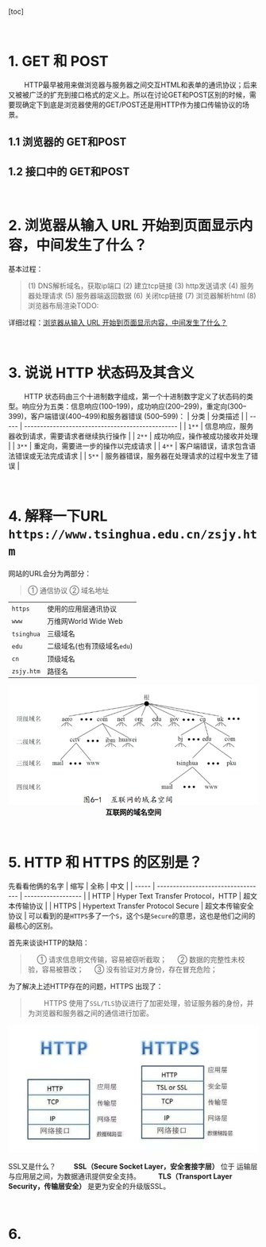 [toc]





&emsp;
&emsp;
# 1. GET 和 POST
&emsp;&emsp; HTTP最早被用来做浏览器与服务器之间交互HTML和表单的通讯协议；后来又被被广泛的扩充到接口格式的定义上。所以在讨论GET和POST区别的时候，需要现确定下到底是浏览器使用的GET/POST还是用HTTP作为接口传输协议的场景。
## 1.1 浏览器的 GET和POST


## 1.2 接口中的 GET和POST





&emsp;
&emsp;
# 2. 浏览器从输入 URL 开始到页面显示内容，中间发生了什么？
基本过程：
> (1) DNS解析域名，获取ip端口 
> (2) 建立tcp链接 
> (3) http发送请求 
> (4) 服务器处理请求 
> (5) 服务器端返回数据 
> (6) 关闭tcp链接 
> (7) 浏览器解析html 
> (8) 浏览器布局渲染TODO:
> 
详细过程：[浏览器从输入 URL 开始到页面显示内容，中间发生了什么？](https://www.nowcoder.com/exam/interview/detail?questionClassifyId=0&questionId=2412585&questionJobId=161&type=1)




&emsp;
&emsp;
# 3. 说说 HTTP 状态码及其含义
&emsp;&emsp; HTTP 状态码由三个十进制数字组成，第一个十进制数字定义了状态码的类型。响应分为五类：信息响应(100–199)，成功响应(200–299)，重定向(300–399)，客户端错误(400–499)和服务器错误 (500–599)：
| 分类  | 分类描述                                         |
| ----- | ------------------------------------------------ |
| `1**` | 信息响应，服务器收到请求，需要请求者继续执行操作 |
| `2**` | 成功响应，操作被成功接收并处理                   |
| `3**` | 重定向，需要进一步的操作以完成请求               |
| `4**` | 客户端错误，请求包含语法错误或无法完成请求       |
| `5**` | 服务器错误，服务器在处理请求的过程中发生了错误   |




&emsp;
&emsp;
# 4. 解释一下URL `https://www.tsinghua.edu.cn/zsjy.htm` 
网站的URL会分为两部分：
> ① 通信协议
> ② 域名地址
> 
|            |                             |
| ---------- | --------------------------- |
| `https`    | 使用的应用层通讯协议        |
| `www`      | 万维网World Wide Web        |
| `tsinghua` | 三级域名                    |
| `edu`      | 二级域名(也有顶级域名`edu`) |
| `cn`       | 顶级域名                    |
| `zsjy.htm` | 路径名                      |

<div align="center"> <img src="./pic/web/互联网的域名空间.png"> </div>
<center> <font color=black> <b> 互联网的域名空间 </b> </font> </center>



&emsp;
&emsp;
# 5. HTTP 和 HTTPS 的区别是？
先看看他俩的名字
| 缩写  | 全称                               | 中文               |
| ----- | ---------------------------------- | ------------------ |
| HTTP  | Hyper Text Transfer Protocol，HTTP | 超文本传输协议     |
| HTTPS | Hypertext Transfer Protocol Secure | 超文本传输安全协议 |
可以看到的是`HTTPS`多了一个`S`，这个`S`是`Secure`的意思，这也是他们之间的最核心的区别。

首先来谈谈HTTP的缺陷：
> &emsp; ① 请求信息明文传输，容易被窃听截取；
> &emsp; ② 数据的完整性未校验，容易被篡改；
> &emsp; ③ 没有验证对方身份，存在冒充危险；
> 
为了解决上述HTTP存在的问题，HTTPS 出现了：
> &emsp;&emsp; HTTPS 使用了`SSL/TLS`协议进行了加密处理，验证服务器的身份，并为浏览器和服务器之间的通信进行加密。
> 
<div align="center"> <img src="./pic/web/HTTP_HTTPS.jpg"> </div>

SSL又是什么？
&emsp;&emsp; **SSL（Secure Socket Layer，安全套接字层）** 位于 运输层与应用层之间，为数据通讯提供安全支持。
&emsp;&emsp; **TLS（Transport Layer Security，传输层安全）** 是更为安全的升级版SSL。




&emsp;
&emsp;
# 6. 
